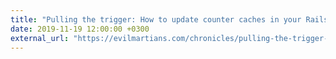 ```yaml
---
title: "Pulling the trigger: How to update counter caches in your Rails app without Active Record callbacks"
date: 2019-11-19 12:00:00 +0300
external_url: "https://evilmartians.com/chronicles/pulling-the-trigger-how-to-update-counter-caches-in-you-rails-app-without-active-record-callbacks"
---
```

